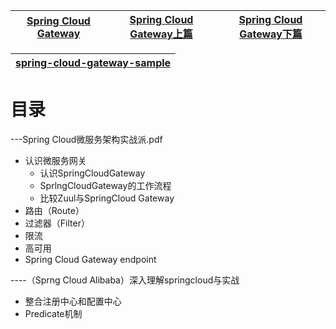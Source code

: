 
[Spring Cloud Gateway](https://weread.qq.com/web/reader/c9932ea07163ff6ac993e0dka1d32a6022aa1d0c6e83eb4)|[Spring Cloud Gateway上篇](https://weread.qq.com/web/reader/71d32370716443e271df020kec8325e0266ec89566376b5)|[Spring Cloud Gateway下篇](https://weread.qq.com/web/reader/71d32370716443e271df020k272329d026d2723d092b535)|
---|---|---|

[spring-cloud-gateway-sample](https://github.com/spring-cloud-samples/spring-cloud-gateway-sample)|
---|

# 目录

---Spring Cloud微服务架构实战派.pdf

* 认识微服务网关
  * 认识SpringCloudGateway 
  * SprlngCloudGateway的工作流程
  * 比较Zuul与SpringCloud Gateway
* 路由（Route）
* 过滤器（Filter）
* 限流
* 高可用
* Spring Cloud Gateway endpoint

----（Sprng Cloud Alibaba）深入理解springcloud与实战

* 整合注册中心和配置中心
* Predicate机制

